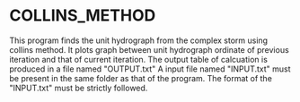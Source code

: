 # COLLINS_METHOD
This program finds the unit hydrograph from the complex storm using collins method.
It plots graph between unit hydrograph ordinate of previous iteration and that of current iteration.
The output table of calcuation is produced in a file named "OUTPUT.txt"
A input file named "INPUT.txt" must be present in the same folder as that of the program.
The format of the "INPUT.txt" must be strictly followed.
